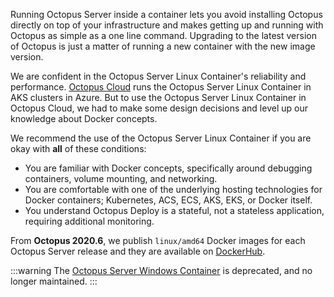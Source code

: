Running Octopus Server inside a container lets you avoid installing Octopus directly on top of your infrastructure and makes getting up and running with Octopus as simple as a one line command. Upgrading to the latest version of Octopus is just a matter of running a new container with the new image version. 

We are confident in the Octopus Server Linux Container's reliability and performance. [Octopus Cloud](/docs/octopus-cloud/index.md) runs the Octopus Server Linux Container in AKS clusters in Azure.  But to use the Octopus Server Linux Container in Octopus Cloud, we had to make some design decisions and level up our knowledge about Docker concepts.  

We recommend the use of the Octopus Server Linux Container if you are okay with **all** of these conditions:

- You are familiar with Docker concepts, specifically around debugging containers, volume mounting, and networking.
- You are comfortable with one of the underlying hosting technologies for Docker containers; Kubernetes, ACS, ECS, AKS, EKS, or Docker itself.
- You understand Octopus Deploy is a stateful, not a stateless application, requiring additional monitoring.

From **Octopus 2020.6**, we publish `linux/amd64` Docker images for each Octopus Server release and they are available on [DockerHub](https://hub.docker.com/r/octopusdeploy/).

:::warning
The [Octopus Server Windows Container](/docs/installation/octopus-server-windows-container.md) is deprecated, and no longer maintained.
:::